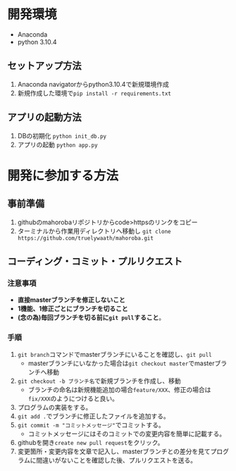 # 開発環境
- Anaconda
- python 3.10.4

## セットアップ方法
1. Anaconda navigatorからpython3.10.4で新規環境作成
2. 新規作成した環境で```pip install -r requirements.txt```

## アプリの起動方法
1. DBの初期化
	```python init_db.py```
2. アプリの起動
	```python app.py```

# 開発に参加する方法
## 事前準備
1. githubのmahorobaリポジトリからcode>httpsのリンクをコピー
2. ターミナルから作業用ディレクトリへ移動し 
	```git clone https://github.com/truelywaath/mahoroba.git```

## コーディング・コミット・プルリクエスト
### 注意事項
- **直接masterブランチを修正しないこと**
- **1機能、1修正ごとにブランチを切ること**
- **(念の為)毎回ブランチを切る前に```git pull```すること**。
### 手順
1. ```git branch```コマンドでmasterブランチにいることを確認し、```git pull```
	- masterブランチにいなかった場合は```git checkout master```でmasterブランチへ移動
2. ```git checkout -b ブランチ名```で新規ブランチを作成し、移動
	- ブランチの命名は新規機能追加の場合```feature/XXX```、修正の場合は```fix/XXX```のようにつけると良い。
3. プログラムの実装をする。
4. ```git add .```でブランチに修正したファイルを追加する。
5. ```git commit -m "コミットメッセージ"```でコミットする。   
	- コミットメッセージにはそのコミットでの変更内容を簡単に記載する。
6. githubを開き```create new pull request```をクリック。
7. 変更箇所・変更内容を文章で記入し、masterブランチとの差分を見てプログラムに間違いがないことを確認した後、プルリクエストを送る。
